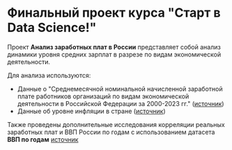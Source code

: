 # Финальный проект курса "Старт в Data Science!"

Проект **Анализ заработных плат в России** представляет собой анализ динамики уровня средних зарплат в разрезе по видам экономической деятельности.

Для анализа используются:
* Данные о "Среднемесячной номинальной начисленной заработной плате работников организаций по видам экономической деятельности в Российской Федерации за 2000-2023 гг." ([источник](https://rosstat.gov.ru/labor_market_employment_salaries))
* Данные об уровне инфляции в стране ([источник](https://xn----ctbjnaatncev9av3a8f8b.xn--p1ai/%D1%82%D0%B0%D0%B1%D0%BB%D0%B8%D1%86%D1%8B-%D0%B8%D0%BD%D1%84%D0%BB%D1%8F%D1%86%D0%B8%D0%B8))

Также проведены дополнительные исследования корреляции реальных заработных плат и ВВП России по годам с использованием датасета **ВВП по годам** [источник](https://rosstat.gov.ru/statistics/accounts)
